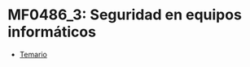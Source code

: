# MF0486_3: Seguridad en equipos informáticos
- <a href="https://github.com/Jorgeev27/SeguridadInformatica/tree/main/MF0486_3%3A%20Seguridad%20en%20equipos%20inform%C3%A1ticos/Temario">Temario</a>
